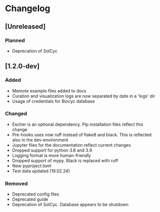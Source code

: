 # Changelog

## [Unreleased]

### Planned

- Deprecation of SolCyc

## [1.2.0-dev]

### Added

- Memote example files added to docs
- Curation and visualization logs are now separated by date in a 'logs' dir
- Usage of credentials for Biocyc database

### Changed

- Escher is an optional dependency. Pip installation files reflect this change
- Pre-hooks uses now ruff instead of flake8 and black. This is reflected also
in the dev-environment
- Jupyter files for the documentation reflect current changes
- Dropped support for python 3.8 and 3.9
- Logging format is more human-friendly
- Dropped support of mypy. Black is replaced with ruff
- New pyproject.toml
- Test data updated (19.02.24)

### Removed

- Deprecated config files
- Deprecated guide
- Deprecation of SolCyc. Database appears to be shutdown
